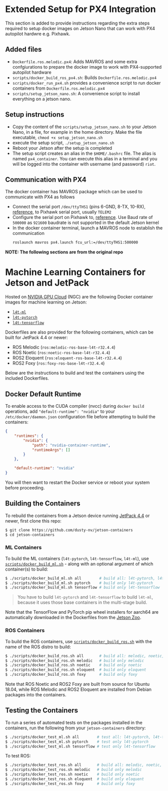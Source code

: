 # Extended Setup for PX4 Integration
This section is added to provide instructions regarding the extra steps required to setup docker images on Jetson Nano that can work with PX4 autopilot hardwre e.g. Pixhawk.

## Added files
* `Dockerfile.ros.melodic.px4`: Adds MAVROS and some extra confgiurations to prepare the docker image to work with PX4-supported autopilot hardware
* `scripts/docker_build_ros_px4.sh`: Builds `Dockerfile.ros.melodic.px4`
* `scripts/docker_run_px4.sh` provides a convenience script to run docker containers from `Dockerfile.ros.melodic.px4`
* `scripts/setup_jetson_nano.sh`: A convenience script to install everything on a jetson nano.

## Setup instructions
* Copy the content of the `scripts/setup_jetson_nano.sh` to your Jetson Nano, in a file, for example in the home directory. Make the file executable, `chmod +x setup_jetson_nano.sh`
* execute the setup script, `./setup_jetson_nano.sh`
* Reboot your Jetson after the setup is completed
* The setup script creates an alias in the `$HOME/.bashrc` file. The alias is named `px4_container`. You can execute this alias in a terminal and you will be logged into the container with username (and password) `riot`.

## Communication with PX4
The docker container has MAVROS package which can be used to communicate with PX4 as follows
* Connect the serial port `/dev/ttyTHS1` (pins 6-GND, 8-TX, 10-RX), [reference](https://www.jetsonhacks.com/nvidia-jetson-nano-j41-header-pinout/), to Pixhawk serial port, usually `TELEM2`
* Configure the serial port on Pixhawk to, [reference](https://docs.px4.io/master/en/companion_computer/pixhawk_companion.html#pixhawk-setup). Use Baud rate of `500000` as `921600` baudrate is not supported in the default Jetson kernel
* In the docker container terminal, launch a MAVROS node to establish the communication
    ```bash
    roslaunch mavros px4.launch fcu_url:=/dev/ttyTHS1:500000
    ```


**NOTE: The following sections are from the original repo**

# Machine Learning Containers for Jetson and JetPack

Hosted on [NVIDIA GPU Cloud](https://ngc.nvidia.com/catalog/containers?orderBy=modifiedDESC&query=L4T&quickFilter=containers&filters=) (NGC) are the following Docker container images for machine learning on Jetson:

* [`l4t-ml`](https://ngc.nvidia.com/catalog/containers/nvidia:l4t-ml)
* [`l4t-pytorch`](https://ngc.nvidia.com/catalog/containers/nvidia:l4t-pytorch)
* [`l4t-tensorflow`](https://ngc.nvidia.com/catalog/containers/nvidia:l4t-tensorflow)

Dockerfiles are also provided for the following containers, which can be built for JetPack 4.4 or newer:

* ROS Melodic (`ros:melodic-ros-base-l4t-r32.4.4`)
* ROS Noetic (`ros:noetic-ros-base-l4t-r32.4.4`)
* ROS2 Eloquent (`ros:eloquent-ros-base-l4t-r32.4.4`)
* ROS2 Foxy (`ros:foxy-ros-base-l4t-r32.4.4`)

Below are the instructions to build and test the containers using the included Dockerfiles.

## Docker Default Runtime

To enable access to the CUDA compiler (nvcc) during `docker build` operations, add `"default-runtime": "nvidia"` to your `/etc/docker/daemon.json` configuration file before attempting to build the containers:

``` json
{
    "runtimes": {
        "nvidia": {
            "path": "nvidia-container-runtime",
            "runtimeArgs": []
        }
    },

    "default-runtime": "nvidia"
}
```

You will then want to restart the Docker service or reboot your system before proceeding.

## Building the Containers

To rebuild the containers from a Jetson device running [JetPack 4.4](https://developer.nvidia.com/embedded/jetpack) or newer, first clone this repo:

``` bash
$ git clone https://github.com/dusty-nv/jetson-containers
$ cd jetson-containers
```

### ML Containers

To build the ML containers (`l4t-pytorch`, `l4t-tensorflow`, `l4t-ml`), use [`scripts/docker_build_ml.sh`](scripts/docker_build_ml.sh) - along with an optional argument of which container(s) to build: 

``` bash
$ ./scripts/docker_build_ml.sh all        # build all: l4t-pytorch, l4t-tensorflow, and l4t-ml
$ ./scripts/docker_build_ml.sh pytorch    # build only l4t-pytorch
$ ./scripts/docker_build_ml.sh tensorflow # build only l4t-tensorflow
```

> You have to build `l4t-pytorch` and `l4t-tensorflow` to build `l4t-ml`, because it uses those base containers in the multi-stage build.

Note that the TensorFlow and PyTorch pip wheel installers for aarch64 are automatically downloaded in the Dockerfiles from the [Jetson Zoo](https://elinux.org/Jetson_Zoo).

### ROS Containers

To build the ROS containers, use [`scripts/docker_build_ros.sh`](scripts/docker_build_ros.sh) with the name of the ROS distro to build:

``` bash
$ ./scripts/docker_build_ros.sh all       # build all: melodic, noetic, eloquent, foxy
$ ./scripts/docker_build_ros.sh melodic   # build only melodic
$ ./scripts/docker_build_ros.sh noetic    # build only noetic
$ ./scripts/docker_build_ros.sh eloquent  # build only eloquent
$ ./scripts/docker_build_ros.sh foxy      # build only foxy
```

Note that ROS Noetic and ROS2 Foxy are built from source for Ubuntu 18.04, while ROS Melodic and ROS2 Eloquent are installed from Debian packages into the containers.

## Testing the Containers

To run a series of automated tests on the packages installed in the containers, run the following from your `jetson-containers` directory:

``` bash
$ ./scripts/docker_test_ml.sh all        # test all: l4t-pytorch, l4t-tensorflow, and l4t-ml
$ ./scripts/docker_test_ml.sh pytorch    # test only l4t-pytorch
$ ./scripts/docker_test_ml.sh tensorflow # test only l4t-tensorflow
```

To test ROS:

``` bash
$ ./scripts/docker_test_ros.sh all       # build all: melodic, noetic, eloquent, foxy
$ ./scripts/docker_test_ros.sh melodic   # build only melodic
$ ./scripts/docker_test_ros.sh noetic    # build only noetic
$ ./scripts/docker_test_ros.sh eloquent  # build only eloquent
$ ./scripts/docker_test_ros.sh foxy      # build only foxy
```

